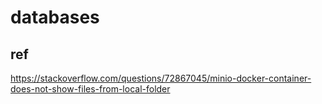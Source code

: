 # databases


## ref
https://stackoverflow.com/questions/72867045/minio-docker-container-does-not-show-files-from-local-folder